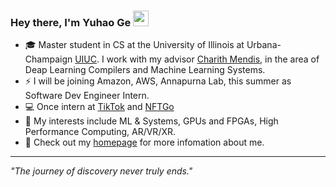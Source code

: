 <!--
**Geyuhao/Geyuhao** is a ✨ _special_ ✨ repository because its `README.md` (this file) appears on your GitHub profile.

Here are some ideas to get you started:

- 🔭 I’m currently working on ...
- 🌱 I’m currently learning ...
- 👯 I’m looking to collaborate on ...
- 🤔 I’m looking for help with ...
- 💬 Ask me about ...
- 📫 How to reach me: ...
- 😄 Pronouns: ...
- ⚡ Fun fact: ...
-->

### Hey there, I'm Yuhao Ge <a href="https://www.gautamkrishnar.com/"><img src="https://media.giphy.com/media/hvRJCLFzcasrR4ia7z/giphy.gif" width="25px"></a>

- 🎓 Master student in CS at the University of Illinois at Urbana-Champaign [UIUC](https://illinois.edu/). I work with my advisor [Charith Mendis](https://charithmendis.com), in the area of Deap Learning Compilers and Machine Learning Systems.
- ⚡ I will be joining Amazon, AWS, Annapurna Lab, this summer as Software Dev Engineer Intern.
- 💻 Once intern at [TikTok](https://www.tiktok.com) and [NFTGo](https://nftgo.io)
- 🧠 My interests include ML & Systems, GPUs and FPGAs, High Performance Computing, AR/VR/XR.
- 🚀 Check out my [homepage](https://geyuhao33.web.illinois.edu) for more infomation about me.

---

_"The journey of discovery never truly ends."_
